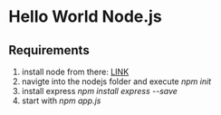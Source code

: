 # Hello World Node.js

## Requirements
1. install node from there: [LINK](https://nodejs.org/en/)
2. navigte into the nodejs folder and execute *npm init* 
3. install express *npm install express --save*
4. start with *npm app.js*
